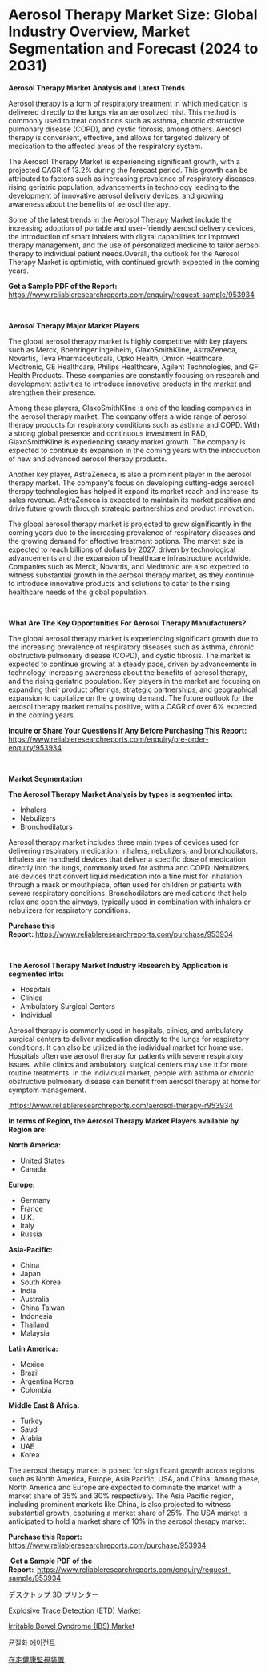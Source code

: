 <p><h1>Aerosol Therapy Market Size: Global Industry Overview, Market Segmentation and Forecast (2024 to 2031)</h1></p><p><strong>Aerosol Therapy Market Analysis and Latest Trends</strong></p>
<p><p>Aerosol therapy is a form of respiratory treatment in which medication is delivered directly to the lungs via an aerosolized mist. This method is commonly used to treat conditions such as asthma, chronic obstructive pulmonary disease (COPD), and cystic fibrosis, among others. Aerosol therapy is convenient, effective, and allows for targeted delivery of medication to the affected areas of the respiratory system.</p><p>The Aerosol Therapy Market is experiencing significant growth, with a projected CAGR of 13.2% during the forecast period. This growth can be attributed to factors such as increasing prevalence of respiratory diseases, rising geriatric population, advancements in technology leading to the development of innovative aerosol delivery devices, and growing awareness about the benefits of aerosol therapy.</p><p>Some of the latest trends in the Aerosol Therapy Market include the increasing adoption of portable and user-friendly aerosol delivery devices, the introduction of smart inhalers with digital capabilities for improved therapy management, and the use of personalized medicine to tailor aerosol therapy to individual patient needs.Overall, the outlook for the Aerosol Therapy Market is optimistic, with continued growth expected in the coming years.</p></p>
<p><strong>Get a Sample PDF of the Report:&nbsp;</strong> <a href="https://www.reliableresearchreports.com/enquiry/request-sample/953934">https://www.reliableresearchreports.com/enquiry/request-sample/953934</a></p>
<p>&nbsp;</p>
<p><strong>Aerosol Therapy Major Market Players</strong></p>
<p><p>The global aerosol therapy market is highly competitive with key players such as Merck, Boehringer Ingelheim, GlaxoSmithKline, AstraZeneca, Novartis, Teva Pharmaceuticals, Opko Health, Omron Healthcare, Medtronic, GE Healthcare, Philips Healthcare, Agilent Technologies, and GF Health Products. These companies are constantly focusing on research and development activities to introduce innovative products in the market and strengthen their presence.</p><p>Among these players, GlaxoSmithKline is one of the leading companies in the aerosol therapy market. The company offers a wide range of aerosol therapy products for respiratory conditions such as asthma and COPD. With a strong global presence and continuous investment in R&D, GlaxoSmithKline is experiencing steady market growth. The company is expected to continue its expansion in the coming years with the introduction of new and advanced aerosol therapy products.</p><p>Another key player, AstraZeneca, is also a prominent player in the aerosol therapy market. The company's focus on developing cutting-edge aerosol therapy technologies has helped it expand its market reach and increase its sales revenue. AstraZeneca is expected to maintain its market position and drive future growth through strategic partnerships and product innovation.</p><p>The global aerosol therapy market is projected to grow significantly in the coming years due to the increasing prevalence of respiratory diseases and the growing demand for effective treatment options. The market size is expected to reach billions of dollars by 2027, driven by technological advancements and the expansion of healthcare infrastructure worldwide. Companies such as Merck, Novartis, and Medtronic are also expected to witness substantial growth in the aerosol therapy market, as they continue to introduce innovative products and solutions to cater to the rising healthcare needs of the global population.</p></p>
<p>&nbsp;</p>
<p><strong>What Are The Key Opportunities For Aerosol Therapy Manufacturers?</strong></p>
<p><p>The global aerosol therapy market is experiencing significant growth due to the increasing prevalence of respiratory diseases such as asthma, chronic obstructive pulmonary disease (COPD), and cystic fibrosis. The market is expected to continue growing at a steady pace, driven by advancements in technology, increasing awareness about the benefits of aerosol therapy, and the rising geriatric population. Key players in the market are focusing on expanding their product offerings, strategic partnerships, and geographical expansion to capitalize on the growing demand. The future outlook for the aerosol therapy market remains positive, with a CAGR of over 6% expected in the coming years.</p></p>
<p><strong>Inquire or Share Your Questions If Any Before Purchasing This Report:</strong> <a href="https://www.reliableresearchreports.com/enquiry/pre-order-enquiry/953934">https://www.reliableresearchreports.com/enquiry/pre-order-enquiry/953934</a></p>
<p>&nbsp;</p>
<p><strong>Market Segmentation</strong></p>
<p><strong>The Aerosol Therapy Market Analysis by types is segmented into:</strong></p>
<p><ul><li>Inhalers</li><li>Nebulizers</li><li>Bronchodilators</li></ul></p>
<p><p>Aerosol therapy market includes three main types of devices used for delivering respiratory medication: inhalers, nebulizers, and bronchodilators. Inhalers are handheld devices that deliver a specific dose of medication directly into the lungs, commonly used for asthma and COPD. Nebulizers are devices that convert liquid medication into a fine mist for inhalation through a mask or mouthpiece, often used for children or patients with severe respiratory conditions. Bronchodilators are medications that help relax and open the airways, typically used in combination with inhalers or nebulizers for respiratory conditions.</p></p>
<p><strong>Purchase this Report:&nbsp;</strong><a href="https://www.reliableresearchreports.com/purchase/953934">https://www.reliableresearchreports.com/purchase/953934</a></p>
<p>&nbsp;</p>
<p><strong>The Aerosol Therapy Market Industry Research by Application is segmented into:</strong></p>
<p><ul><li>Hospitals</li><li>Clinics</li><li>Ambulatory Surgical Centers</li><li>Individual</li></ul></p>
<p><p>Aerosol therapy is commonly used in hospitals, clinics, and ambulatory surgical centers to deliver medication directly to the lungs for respiratory conditions. It can also be utilized in the individual market for home use. Hospitals often use aerosol therapy for patients with severe respiratory issues, while clinics and ambulatory surgical centers may use it for more routine treatments. In the individual market, people with asthma or chronic obstructive pulmonary disease can benefit from aerosol therapy at home for symptom management.</p></p>
<p><a href="https://www.reliableresearchreports.com/aerosol-therapy-r953934">&nbsp;https://www.reliableresearchreports.com/aerosol-therapy-r953934</a></p>
<p><strong>In terms of Region, the Aerosol Therapy Market Players available by Region are:</strong></p>
<p>
    <p> <strong> North America: </strong>
        <ul>
            <li>United States</li>
            <li>Canada</li>
        </ul>
        </p> 
    <p> <strong> Europe: </strong>
        <ul>
            <li>Germany</li>
            <li>France</li>
            <li>U.K.</li>
            <li>Italy</li>
            <li>Russia</li>
        </ul>
        </p> 
    <p> <strong> Asia-Pacific: </strong>
        <ul>
            <li>China</li>
            <li>Japan</li>
            <li>South Korea</li>
            <li>India</li>
            <li>Australia</li>
            <li>China Taiwan</li>
            <li>Indonesia</li>
            <li>Thailand</li>
            <li>Malaysia</li>
        </ul>
        </p> 
    <p> <strong> Latin America: </strong>
        <ul>
            <li>Mexico</li>
            <li>Brazil</li>
            <li>Argentina Korea</li>
            <li>Colombia</li>
        </ul>
        </p> 
    <p> <strong> Middle East & Africa: </strong>
        <ul>
            <li>Turkey</li>
            <li>Saudi</li>
            <li>Arabia</li>
            <li>UAE</li>
            <li>Korea</li>
        </ul>
    </p>
    </p>
<p><p>The aerosol therapy market is poised for significant growth across regions such as North America, Europe, Asia Pacific, USA, and China. Among these, North America and Europe are expected to dominate the market with a market share of 35% and 30% respectively. The Asia Pacific region, including prominent markets like China, is also projected to witness substantial growth, capturing a market share of 25%. The USA market is anticipated to hold a market share of 10% in the aerosol therapy market.</p></p>
<p><strong>Purchase this Report: </strong><a href="https://www.reliableresearchreports.com/purchase/953934">https://www.reliableresearchreports.com/purchase/953934</a></p>
<p>&nbsp;<strong>Get a Sample PDF of the Report:&nbsp;&nbsp;</strong><a href="https://www.reliableresearchreports.com/enquiry/request-sample/953934">https://www.reliableresearchreports.com/enquiry/request-sample/953934</a></p>
<p><strong></strong></p>
<p><p><a href="https://medium.com/@rocklobster885/%E3%83%87%E3%82%B9%E3%82%AF%E3%83%88%E3%83%83%E3%83%973d%E3%83%97%E3%83%AA%E3%83%B3%E3%82%BF%E3%83%BC%E5%B8%82%E5%A0%B4%E3%81%AE%E3%82%A4%E3%83%B3%E3%82%B5%E3%82%A4%E3%83%88-%E5%B8%82%E5%A0%B4%E5%8B%95%E5%90%91-%E6%88%90%E9%95%B7-2024%E5%B9%B4%E3%81%8B%E3%82%892031%E5%B9%B4%E3%81%BE%E3%81%A7%E3%81%AE%E4%BA%88%E6%B8%AC-b5d7a8d95af4">デスクトップ 3D プリンター</a></p><p><a href="https://www.linkedin.com/pulse/explosive-trace-detection-etd-market-insight-trends-growth-forecasted-amtmf">Explosive Trace Detection (ETD) Market</a></p><p><a href="https://www.linkedin.com/pulse/irritable-bowel-syndrome-ibs-market-size-trends-complete-industry-tdccf">Irritable Bowel Syndrome (IBS) Market</a></p><p><a href="https://medium.com/@cezarymarciniak2022/%EA%B7%A0%EC%A7%88%ED%99%94%EC%A0%9C-%EC%8B%9C%EC%9E%A5-%EC%9C%A0%ED%98%95-%EC%9D%91%EC%9A%A9-%EB%B0%8F-%EC%A7%80%EB%A6%AC%EC%97%90-%EB%8C%80%ED%95%9C-%ED%8F%AC%EA%B4%84%EC%A0%81-%ED%8F%89%EA%B0%80-fbfa347320fa">균질화 에이전트</a></p><p><a href="https://medium.com/@skyleridges76856/%E3%83%9B%E3%83%BC%E3%83%A0%E3%83%98%E3%83%AB%E3%82%B9%E3%83%A2%E3%83%8B%E3%82%BF%E3%83%AA%E3%83%B3%E3%82%B0%E3%83%87%E3%83%90%E3%82%A4%E3%82%B9%E5%B8%82%E5%A0%B4-%E7%AB%B6%E4%BA%89%E5%88%86%E6%9E%90-%E5%B8%82%E5%A0%B4%E5%8B%95%E5%90%91-2031%E5%B9%B4%E3%81%BE%E3%81%A7%E3%81%AE%E4%BA%88%E6%B8%AC-36749206de22">在宅健康監視装置</a></p></p>